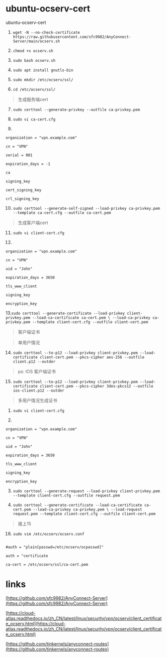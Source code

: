 # ubuntu-ocserv-cert
ubuntu-ocserv-cert

1. `wget -N --no-check-certificate https://raw.githubusercontent.com/sfc9982/AnyConnect-Server/main/ocserv.sh`

2. `chmod +x ocserv.sh`

3. `sudo bash ocserv.sh`

4. `sudo apt install gnutls-bin`

5. `sudo mkdir /etc/ocserv/ssl/`

6. `cd /etc/ocserv/ssl/`

> 生成服务端cert

7. `sudo certtool --generate-privkey --outfile ca-privkey.pem`

8. `sudo vi ca-cert.cfg`

9. 
```
organization = "vpn.example.com"

cn = "VPN"

serial = 001

expiration_days = -1

ca

signing_key

cert_signing_key

crl_signing_key
```


10. `sudo certtool --generate-self-signed --load-privkey ca-privkey.pem --template ca-cert.cfg --outfile ca-cert.pem`

> 生成客户端cert

11. `sudo vi client-cert.cfg`

12. 
```
organization = "vpn.example.com"

cn = "VPN"

uid = "John"

expiration_days = 3650

tls_www_client

signing_key

encryption_key
```


13.`sudo certtool --generate-certificate --load-privkey client-privkey.pem --load-ca-certificate ca-cert.pem \
    --load-ca-privkey ca-privkey.pem --template client-cert.cfg --outfile client-cert.pem`

> 客户端证书 

> 单用户情况

14. `sudo certtool --to-p12 --load-privkey client-privkey.pem --load-certificate client-cert.pem --pkcs-cipher aes-256 --outfile client.p12 --outder`

> ps: IOS 客户端证书

15. `sudo certtool --to-p12 --load-privkey client-privkey.pem --load-certificate client-cert.pem --pkcs-cipher 3des-pkcs12 --outfile ios-client.p12 --outder`


> 多用户情况生成证书

1. `sudo vi client-cert.cfg`

2. 
```
organization = "vpn.example.com"

cn = "VPN"

uid = "John"

expiration_days = 3650

tls_www_client

signing_key

encryption_key
```
3. `sudo certtool --generate-request --load-privkey client-privkey.pem --template client-cert.cfg --outfile request.pem`

4. `sudo certtool --generate-certificate --load-ca-certificate ca-cert.pem --load-ca-privkey ca-privkey.pem \
    --load-request request.pem --template client-cert.cfg --outfile client-cert.pem`
    

> 接上15

16. `sudo vim /etc/ocserv/ocserv.conf`

```

#auth = "plain[passwd=/etc/ocserv/ocpasswd]"

auth = "certificate

ca-cert = /etc/ocserv/ssl/ca-cert.pem
```

    
# links
[https://github.com/sfc9982/AnyConnect-Server](https://github.com/sfc9982/AnyConnect-Server)

[https://cloud-atlas.readthedocs.io/zh_CN/latest/linux/security/vpn/ocserv/client_certificate_ocserv.html](https://cloud-atlas.readthedocs.io/zh_CN/latest/linux/security/vpn/ocserv/client_certificate_ocserv.html)

[https://github.com/tinkernels/anyconnect-routes](https://github.com/tinkernels/anyconnect-routes)

